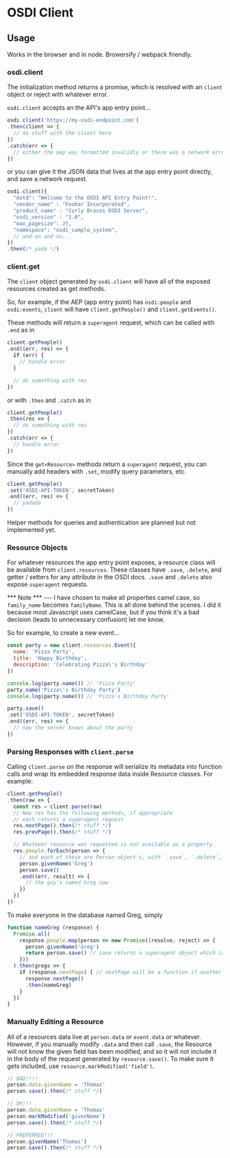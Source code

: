 # OSDI Client

## Usage

Works in the browser and in node. Browersify / webpack friendly.

### osdi.client

The initialization method returns a promise, which is resolved with an `client`
object or reject with whatever error.

`osdi.client` accepts an the API's app entry point...
```javascript
osdi.client('https://my-osdi-endpoint.com')
.then(client => {
  // do stuff with the client here
})
.catch(err => {
  // either the aep was formatted invalidly or there was a network error probably
})
```

or you can give it the JSON data that lives at the app entry point directly, and
save a network request.

```javascript
osdi.client({
  "motd": "Welcome to the OSDI API Entry Point!",
  "vendor_name" : "Foobar Incorporated",
  "product_name" : "Curly Braces OSDI Server",
  "osdi_version" : "1.0",
  "max_pagesize": 25,
  "namespace": "osdi_sample_system",
  // and on and on...
})
.then(/* yada */)
```

### client.get<Resource>

The `client` object generated by `osdi.client` will have all of the exposed
resources created as get methods.

So, for example, if the AEP (app entry point) has `osdi:people` and `osdi:events`,
`client` will have `client.getPeople()` and `client.getEvents()`.

These methods will return a `superagent` request, which can be called with `.end`
as in
```javascript
client.getPeople()
.end((err, res) => {
  if (err) {
    // handle error
  }

  // do something with res
})
```

or with `.then` and `.catch` as in

```javascript
client.getPeople()
.then(res => {
  // do something with res
})
.catch(err => {
  // handle error
})
```

Since the `get<Resource>` methods return a `superagent` request, you can manually
add headers with `.set`, modify query parameters, etc.

```javascript
client.getPeople()
.set('OSDI-API-TOKEN', secretToken)
.end((err, res) => {
  // yadada
})
```

Helper methods for queries and authentication are planned but not implemented yet.

### Resource Objects

For whatever resources the app entry point exposes, a resource class will be
available from `client.resources`. These classes have `.save`, `.delete`, and
getter / setters for any attribute in the OSDI docs. `.save` and `.delete` also
expose `superagent` requests.

*** Note *** --- I have chosen to make all properties camel case, so `family_name`
becomes `familyName`. This is all done behind the scenes. I did it because most
Javascript uses camelCase, but if you think it's a bad decision (leads to unnecessary confusion)
let me know.

So for example, to create a new event...

```javascript
const party = new client.resources.Event({
  name: 'Pizza Party',
  title: 'Happy Birthday',
  description: 'Celebrating Pizza\'s Birthday'
})

console.log(party.name()) // 'Pizza Party'
party.name('Pizza\'s Birthday Party')
console.log(party.name()) // 'Pizza's Birthday Party'

party.save()
.set('OSDI-API-TOKEN', secretToken)
.end((err, res) => {
  // now the server knows about the party
})
```

### Parsing Responses with `client.parse`

Calling `client.parse` on the response will serialize its metadata into function
calls and wrap its embedded response data inside Resource classes. For example:

```javascript
client.getPeople()
.then(raw => {
  const res = client.parse(raw)
  // Now res has the following methods, if appropriate
  // each returns a superagent request
  res.nextPage().then(/* stuff */)
  res.prevPage().then(/* stuff */)

  // Whatever resource was requested is not available as a property
  res.people.forEach(person => {
    // and each of these are Person object's, with `.save`, `.delete`, and getter / setters
    person.givenName('Greg')
    person.save()
    .end((err, result) => {
      // the guy's named Greg now
    })
  })
})
```

To make everyone in the database named Greg, simply

```javascript
function nameGreg (response) {
  Promise.all(
    response.people.map(person => new Promise((resolve, reject) => {
      person.givenName('Greg')
      return person.save() // save returns a superagent object which is promise compatible
    }))
  ).then(gregs => {
    if (response.nextPage) { // nextPage will be a function if another page exists, undefined otherwise
      response.nextPage()
      .then(nameGreg)
    }
  })
}
```

### Manually Editing a Resource

All of a resources data live at `person.data` or `event.data` or whatever. However,
if you manually modify `.data` and then call `.save`, the Resource will not know
the given field has been modified, and so it will not include it in the body of
the request generated by `resource.save()`. To make sure it gets included, use
`resource.markModified('field')`.

```javascript
// BAD!!!!
person.data.givenName = 'Thomas'
person.save().then(/* stuff */)

// OK!!!
person.data.givenName = 'Thomas'
person.markModified('givenName')
person.save().then(/* stuff */)

// PREFERRED!!!
person.givenName('Thomas')
person.save().then(/* stuff */)
```
